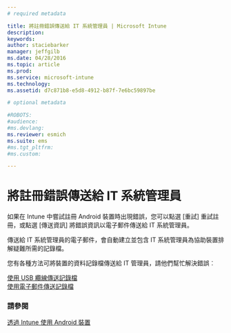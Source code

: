 ```yaml
---
# required metadata

title: 將註冊錯誤傳送給 IT 系統管理員 | Microsoft Intune
description:
keywords:
author: staciebarker
manager: jeffgilb
ms.date: 04/28/2016
ms.topic: article
ms.prod:
ms.service: microsoft-intune
ms.technology:
ms.assetid: d7c871b8-e5d8-4912-b87f-7e6bc59897be

# optional metadata

#ROBOTS:
#audience:
#ms.devlang:
ms.reviewer: esmich
ms.suite: ems
#ms.tgt_pltfrm:
#ms.custom:

---
```



# 將註冊錯誤傳送給 IT 系統管理員

如果在 Intune 中嘗試註冊 Android 裝置時出現錯誤，您可以點選 [重試] 重試註冊，或點選 [傳送資訊] 將錯誤資訊以電子郵件傳送給 IT 系統管理員。 

傳送給 IT 系統管理員的電子郵件，會自動建立並包含 IT 系統管理員為協助裝置排解疑難所需的記錄檔。

您有各種方法可將裝置的資料記錄檔傳送給 IT 管理員，請他們幫忙解決錯誤︰

[使用 USB 纜線傳送記錄檔](send-diagnostic-data-logs-to-your-it-administrator-using-a-usb-cable-android.md)</br>
[使用電子郵件傳送記錄檔](send-diagnostic-data-logs-to-your-it-administrator-using-email-android.md)

### 請參閱
[透過 Intune 使用 Android 裝置](using-your-android-device-with-intune.md)

<!--HONumber=Jun16_HO1-->


